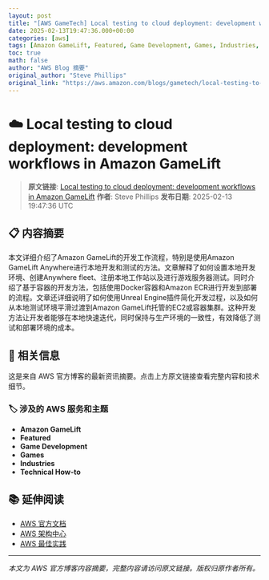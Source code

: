 ```yaml
---
layout: post
title: "[AWS GameTech] Local testing to cloud deployment: development workflows in Amazon GameLift"
date: 2025-02-13T19:47:36.000+00:00
categories: [aws]
tags: [Amazon GameLift, Featured, Game Development, Games, Industries, Technical How-to]
toc: true
math: false
author: "AWS Blog 摘要"
original_author: "Steve Phillips"
original_link: "https://aws.amazon.com/blogs/gametech/local-testing-to-cloud-deployment-development-workflows-in-amazon-gamelift/"
---
```


# ☁️ Local testing to cloud deployment: development workflows in Amazon GameLift

> **原文链接**: [Local testing to cloud deployment: development workflows in Amazon GameLift](https://aws.amazon.com/blogs/gametech/local-testing-to-cloud-deployment-development-workflows-in-amazon-gamelift/)
> **作者**: Steve Phillips
> **发布日期**: 2025-02-13 19:47:36 UTC

## 📋 内容摘要

本文详细介绍了Amazon GameLift的开发工作流程，特别是使用Amazon GameLift Anywhere进行本地开发和测试的方法。文章解释了如何设置本地开发环境、创建Anywhere fleet、注册本地工作站以及进行游戏服务器测试。同时介绍了基于容器的开发方法，包括使用Docker容器和Amazon ECR进行开发到部署的流程。文章还详细说明了如何使用Unreal Engine插件简化开发过程，以及如何从本地测试环境平滑过渡到Amazon GameLift托管的EC2或容器集群。这种开发方法让开发者能够在本地快速迭代，同时保持与生产环境的一致性，有效降低了测试和部署环境的成本。

## 🔗 相关信息

这是来自 AWS 官方博客的最新资讯摘要。点击上方原文链接查看完整内容和技术细节。

### 🏷️ 涉及的 AWS 服务和主题

- **Amazon GameLift**
- **Featured**
- **Game Development**
- **Games**
- **Industries**
- **Technical How-to**

## 📚 延伸阅读

- [AWS 官方文档](https://docs.aws.amazon.com/)
- [AWS 架构中心](https://aws.amazon.com/architecture/)
- [AWS 最佳实践](https://aws.amazon.com/architecture/well-architected/)

---

*本文为 AWS 官方博客内容摘要，完整内容请访问原文链接。版权归原作者所有。*